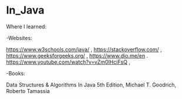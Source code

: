 # In_Java

Where I learned:

-Websites:

https://www.w3schools.com/java/ ,
https://stackoverflow.com/ ,
https://www.geeksforgeeks.org/ ,
https://www.dio.me/en .
https://www.youtube.com/watch?v=vZm0lHciFsQ ,

-Books:

Data Structures & Algorithms In Java 5th Edition, Michael T. Goodrich, Roberto Tamassia
